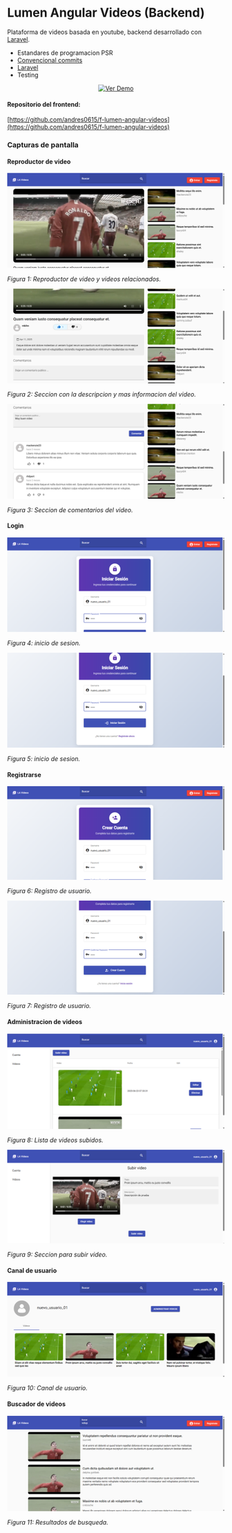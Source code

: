 # Lumen Angular Videos (Backend)

Plataforma de videos basada en youtube, backend desarrollado con [Laravel](https://laravel.com/docs/5.5).

- Estandares de programacion PSR
- [Convencional commits](https://www.conventionalcommits.org/en/v1.0.0/)
- [Laravel](https://laravel.com/docs/5.5)
- Testing

<div align="center">

<p>

[![Ver Demo](https://img.shields.io/badge/demo-red?style=for-the-badge)](https://www.dropbox.com/scl/fi/a6y06cew7qcyvhrucpiyk/la-videos-demo.mp4?rlkey=poekkxukw4pghse3crw9hniwf&st=8j12nisj&dl=0)

</p>

</div>

#### Repositorio del frontend:
[https://github.com/andres0615/f-lumen-angular-videos](https://github.com/andres0615/f-lumen-angular-videos)

### Capturas de pantalla

#### Reproductor de video

![Reproducir video](storage/app/screenshots/reproduccion-video.png)

*Figura 1: Reproductor de video y videos relacionados.*

![informacion del video](storage/app/screenshots/info-video.png)

*Figura 2: Seccion con la descripcion y mas informacion del video.*

![informacion del video](storage/app/screenshots/video-comments.png)

*Figura 3: Seccion de comentarios del video.*

#### Login

![Login](storage/app/screenshots/login-1.png)

*Figura 4: inicio de sesion.*

![Login](storage/app/screenshots/login-2.png)

*Figura 5: inicio de sesion.*

#### Registrarse

![Singup](storage/app/screenshots/singup-1.png)

*Figura 6: Registro de usuario.*

![Singup](storage/app/screenshots/singup-2.png)

*Figura 7: Registro de usuario.*

#### Administracion de videos

![Videos subidos](storage/app/screenshots/list-my-videos.png)

*Figura 8: Lista de videos subidos.*

![Subir video](storage/app/screenshots/upload-video.png)

*Figura 9: Seccion para subir video.*

#### Canal de usuario

![Canal de usuario](storage/app/screenshots/my-channel.png)

*Figura 10: Canal de usuario.*

#### Buscador de videos

![buscar video](storage/app/screenshots/search-video.png)

*Figura 11: Resultados de busqueda.*